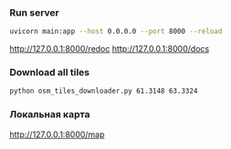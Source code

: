 ### Run server
```sh
uvicorn main:app --host 0.0.0.0 --port 8000 --reload
```

http://127.0.0.1:8000/redoc
http://127.0.0.1:8000/docs


### Download all tiles
```sh
python osm_tiles_downloader.py 61.3148 63.3324
```

### Локальная карта
http://127.0.0.1:8000/map